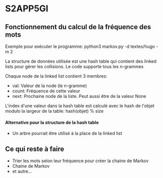 # S2APP5GI

## Fonctionnement du calcul de la fréquence des mots
Exemple pour exécuter le programme: python3 markov.py -d textes/hugo -m 2

La structure de données utilisée est une hash table qui contient des linked lists pour gérer les collisions. Le code supporte tous les n-grammes

Chaque node de la linked list contient 3 membres:
- val: Valeur de la node (le n-gramme)
- count: Fréquence de cette valeur
- next: Prochaine node de la liste. Peut aussi être de la valeur None

L'index d'une valeur dans la hash table est calculé avec le hash de l'objet modulo la largeur de la table: hash(objet) % size

#### Alternative pour la structure de la hash table
- Un arbre pourrait être utilisé à la place de la linked list

## Ce qui reste à faire
- Trier les mots selon leur fréquence pour créer la chaine de Markov
- Chaine de Markov
- et autre...
